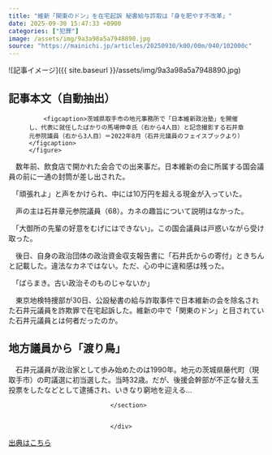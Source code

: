 ```yaml
---
title: "維新「関東のドン」を在宅起訴 秘書給与詐取は「身を肥やす不改革」"
date: 2025-09-30 15:47:33 +0900
categories: ["犯罪"]
image: /assets/img/9a3a98a5a7948890.jpg
source: "https://mainichi.jp/articles/20250930/k00/00m/040/102000c"
---
```


![記事イメージ]({{ site.baseurl }}/assets/img/9a3a98a5a7948890.jpg)

## 記事本文（自動抽出）
<div><section class="articledetail-body is-mustpay" id="articledetail-body">



<div class="articledetail-image-left">
	<figure>
		
		<figcaption>茨城県取手市の地元事務所で「日本維新政治塾」を開催し、代表に就任したばかりの馬場伸幸氏（右から4人目）と記念撮影する石井章元参院議員（右から3人目）＝2022年8月（石井元議員のフェイスブックより）</figcaption>
	</figure>
</div>
<p>　数年前、飲食店で開かれた会合での出来事だ。日本維新の会に所属する国会議員の前に一通の封筒が差し出された。</p>
<p>　「頑張れよ」と声をかけられ、中には10万円を超える現金が入っていた。</p>
<p>　声の主は石井章元参院議員（68）。カネの趣旨について説明はなかった。</p>
<p>　「大御所の先輩の好意をむげにはできない」。この国会議員は戸惑いながら受け取った。</p>
<p>　後日、自身の政治団体の政治資金収支報告書に「石井氏からの寄付」ときちんと記載した。違法なカネではない。ただ、心の中に違和感は残った。</p>
<p>　「ばらまき。古い政治そのものじゃないか」</p>
<p>　東京地検特捜部が30日、公設秘書の給与詐取事件で日本維新の会を除名された石井元議員を詐欺罪で在宅起訴した。維新の中で「関東のドン」と目されていた石井元議員とは何者だったのか。</p>
<h2>地方議員から「渡り鳥」</h2>
<p>　石井元議員が政治家として歩み始めたのは1990年。地元の茨城県藤代町（現取手市）の町議選に初当選した。当時32歳。だが、後援会幹部が不正な替え玉投票をしたなどとして逮捕され、いきなり窮地を迎える…</p>


								</section>
								
								
                                </div>

[出典はこちら](https://mainichi.jp/articles/20250930/k00/00m/040/102000c)
